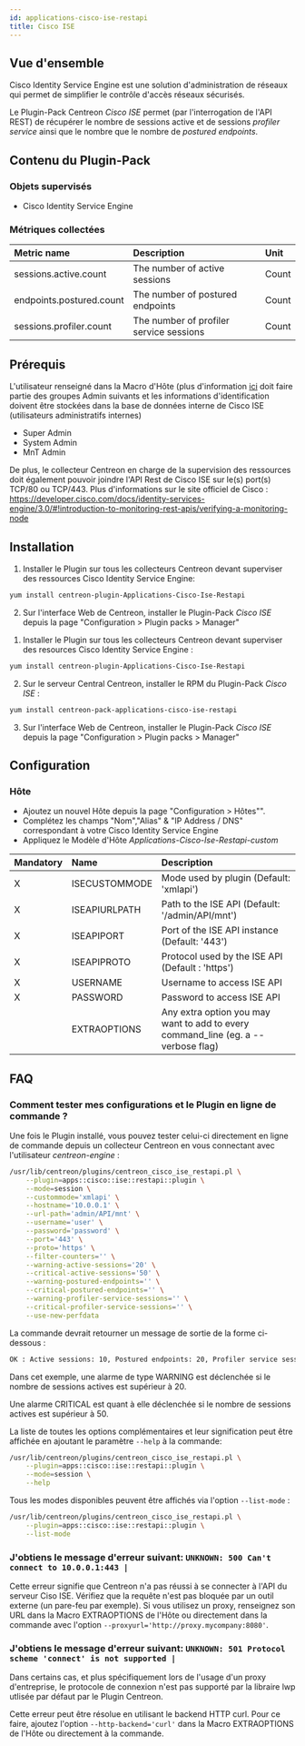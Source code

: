 ```yaml
---
id: applications-cisco-ise-restapi
title: Cisco ISE
---
```


## Vue d'ensemble

Cisco Identity Service Engine est une solution d'administration de réseaux qui
permet de simplifier le contrôle d'accès réseaux sécurisés.

Le Plugin-Pack Centreon *Cisco ISE* permet (par l'interrogation de l'API REST)
de récupérer le nombre de sessions active et de sessions *profiler service* 
ainsi que le nombre que le nombre de  *postured endpoints*.

## Contenu du Plugin-Pack

### Objets supervisés

* Cisco Identity Service Engine

### Métriques collectées

<!--DOCUSAURUS_CODE_TABS-->

<!--Session-->

| Metric name              | Description                             | Unit  |
|:-------------------------|:----------------------------------------|:------|
| sessions.active.count    | The number of active sessions           | Count |
| endpoints.postured.count | The number of postured endpoints        | Count |
| sessions.profiler.count  | The number of profiler service sessions | Count |

<!--END_DOCUSAURUS_CODE_TABS-->

## Prérequis

L'utilisateur renseigné dans la Macro d'Hôte (plus d'information [ici](###Hôte)
doit faire partie des groupes Admin suivants et les informations 
d'identification doivent être stockées dans la base de données interne de Cisco 
ISE (utilisateurs administratifs internes)

* Super Admin
* System Admin
* MnT Admin

De plus, le collecteur Centreon en charge de la supervision des ressources doit
également pouvoir joindre l'API Rest de Cisco ISE sur le(s) port(s) TCP/80 ou 
TCP/443. Plus d'informations sur le site officiel de Cisco :
https://developer.cisco.com/docs/identity-services-engine/3.0/#!introduction-to-monitoring-rest-apis/verifying-a-monitoring-node

## Installation

<!--DOCUSAURUS_CODE_TABS-->

<!--Online IMP Licence & IT-100 Editions-->

1. Installer le Plugin sur tous les collecteurs Centreon devant superviser des ressources Cisco Identity Service Engine:

```bash
yum install centreon-plugin-Applications-Cisco-Ise-Restapi
```

2. Sur l'interface Web de Centreon, installer le Plugin-Pack *Cisco ISE* depuis la page "Configuration > Plugin packs > Manager"

<!--Offline IMP License-->

1. Installer le Plugin sur tous les collecteurs Centreon devant superviser des resources Cisco Identity Service Engine :

```bash
yum install centreon-plugin-Applications-Cisco-Ise-Restapi
```

2. Sur le serveur Central Centreon, installer le RPM du Plugin-Pack *Cisco ISE* :

```bash
yum install centreon-pack-applications-cisco-ise-restapi
```

3. Sur l'interface Web de Centreon, installer le Plugin-Pack *Cisco ISE* depuis la page "Configuration > Plugin packs > Manager"

<!--END_DOCUSAURUS_CODE_TABS-->

## Configuration

### Hôte

* Ajoutez un nouvel Hôte depuis la page "Configuration > Hôtes"".
* Complétez les champs "Nom","Alias" & "IP Address / DNS" correspondant à votre Cisco Identity Service Engine
* Appliquez le Modèle d'Hôte *Applications-Cisco-Ise-Restapi-custom*

| Mandatory | Name          | Description                                                                        |
|:----------|:--------------|:-----------------------------------------------------------------------------------|
| X         | ISECUSTOMMODE | Mode used by plugin (Default: 'xmlapi')                                            |
| X         | ISEAPIURLPATH | Path to the ISE API (Default: '/admin/API/mnt')                                    |
| X         | ISEAPIPORT    | Port of the ISE API instance (Default: '443')                                      |
| X         | ISEAPIPROTO   | Protocol used by the ISE API (Default : 'https')                                   |
| X         | USERNAME      | Username to access ISE API                                                         |
| X         | PASSWORD      | Password to access ISE API                                                         |
|           | EXTRAOPTIONS  | Any extra option you may want to add to every command\_line (eg. a --verbose flag) |

## FAQ

### Comment tester mes configurations et le Plugin en ligne de commande ?

Une fois le Plugin installé, vous pouvez tester celui-ci directement en ligne
de commande depuis un collecteur Centreon en vous connectant avec l'utilisateur
*centreon-engine* :

```bash
/usr/lib/centreon/plugins/centreon_cisco_ise_restapi.pl \
    --plugin=apps::cisco::ise::restapi::plugin \
    --mode=session \
    --custommode='xmlapi' \
    --hostname='10.0.0.1' \
    --url-path='admin/API/mnt' \
    --username='user' \
    --password='password' \
    --port='443' \
    --proto='https' \
    --filter-counters='' \
    --warning-active-sessions='20' \
    --critical-active-sessions='50' \
    --warning-postured-endpoints='' \
    --critical-postured-endpoints='' \
    --warning-profiler-service-sessions='' \
    --critical-profiler-service-sessions='' \
    --use-new-perfdata
```

La commande devrait retourner un message de sortie de la forme ci-dessous :

```bash
OK : Active sessions: 10, Postured endpoints: 20, Profiler service sessions: 20 | 'sessions.active.count'=10;0:20;0:50;0; 'endpoints.postured.count'=20;;;0 'sessions.profiler.count'=20;;;0;
```

Dans cet exemple, une alarme de type WARNING est déclenchée si le nombre de 
sessions actives est supérieur à 20. 

Une alarme CRITICAL est quant à elle déclenchée si le nombre de sessions 
actives est supérieur à 50.

La liste de toutes les options complémentaires et leur signification
peut être affichée en ajoutant le paramètre ```--help``` à la commande:

```bash
/usr/lib/centreon/plugins/centreon_cisco_ise_restapi.pl \
    --plugin=apps::cisco::ise::restapi::plugin \
    --mode=session \
    --help
```

Tous les modes disponibles peuvent être affichés via l'option
```--list-mode``` :

```bash
/usr/lib/centreon/plugins/centreon_cisco_ise_restapi.pl \
    --plugin=apps::cisco::ise::restapi::plugin \
    --list-mode 
```

### J'obtiens le message d'erreur suivant: `UNKNOWN: 500 Can't connect to 10.0.0.1:443 |`

Cette erreur signifie que Centreon n'a pas réussi à se connecter à l'API du 
serveur Ciso ISE. Vérifiez que la requête n'est pas bloquée par un outil externe
(un pare-feu par exemple). Si vous utilisez un proxy, renseignez son URL dans la
Macro EXTRAOPTIONS de l'Hôte ou directement dans la commande avec l'option 
`--proxyurl='http://proxy.mycompany:8080'`.

### J'obtiens le message d'erreur suivant:  `UNKNOWN: 501 Protocol scheme 'connect' is not supported |`

Dans certains cas, et plus spécifiquement lors de l'usage d'un proxy 
d'entreprise, le protocole de connexion n'est pas supporté par la libraire lwp 
utlisée par défaut par le Plugin Centreon.

Cette erreur peut être résolue en utilisant le backend HTTP curl. Pour ce faire, 
ajoutez l'option ```--http-backend='curl'``` dans la Macro EXTRAOPTIONS de 
l'Hôte ou directement à la commande.

